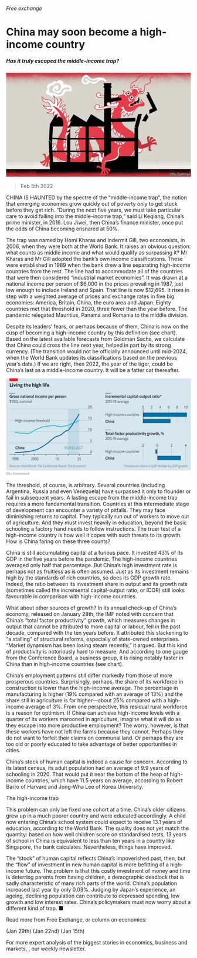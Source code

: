 ###### Free exchange

# China may soon become a high-income country 

##### Has it truly escaped the middle-income trap? 

![image](images/20220205_fnd000.jpg) 

> Feb 5th 2022 

CHINA IS HAUNTED by the spectre of the “middle-income trap”, the notion that emerging economies grow quickly out of poverty only to get stuck before they get rich. “During the next five years, we must take particular care to avoid falling into the middle-income trap,” said Li Keqiang, China’s prime minister, in 2016. Lou Jiwei, then China’s finance minister, once put the odds of China becoming ensnared at 50%.

The trap was named by Homi Kharas and Indermit Gill, two economists, in 2006, when they were both at the World Bank. It raises an obvious question: what counts as middle income and what would qualify as surpassing it? Mr Kharas and Mr Gill adopted the bank’s own income classifications. These were established in 1989 when the bank drew a line separating high-income countries from the rest. The line had to accommodate all of the countries that were then considered “industrial market economies”. It was drawn at a national income per person of $6,000 in the prices prevailing in 1987, just low enough to include Ireland and Spain. That line is now $12,695. It rises in step with a weighted average of prices and exchange rates in five big economies: America, Britain, China, the euro area and Japan. Eighty countries met that threshold in 2020, three fewer than the year before. The pandemic relegated Mauritius, Panama and Romania to the middle division.


Despite its leaders’ fears, or perhaps because of them, China is now on the cusp of becoming a high-income country by this definition (see chart). Based on the latest available forecasts from Goldman Sachs, we calculate that China could cross the line next year, helped in part by its strong currency. (The transition would not be officially announced until mid-2024, when the World Bank updates its classifications based on the previous year’s data.) If we are right, then 2022, the year of the tiger, could be China’s last as a middle-income country. It will be a fatter cat thereafter.

![image](images/20220205_fnc187.png) 


The threshold, of course, is arbitrary. Several countries (including Argentina, Russia and even Venezuela) have surpassed it only to flounder or fail in subsequent years. A lasting escape from the middle-income trap requires a more fundamental transition. Countries at this intermediate stage of development can encounter a variety of pitfalls. They may face diminishing returns to capital. They typically run out of workers to move out of agriculture. And they must invest heavily in education, beyond the basic schooling a factory hand needs to follow instructions. The truer test of a high-income country is how well it copes with such threats to its growth. How is China faring on these three counts?

China is still accumulating capital at a furious pace. It invested 43% of its GDP in the five years before the pandemic. The high-income countries averaged only half that percentage. But China’s high investment rate is perhaps not as fruitless as is often assumed. Just as its investment remains high by the standards of rich countries, so does its GDP growth rate. Indeed, the ratio between its investment share in output and its growth rate (sometimes called the incremental capital-output ratio, or ICOR) still looks favourable in comparison with high-income countries.

What about other sources of growth? In its annual check-up of China’s economy, released on January 28th, the IMF noted with concern that China’s “total factor productivity” growth, which measures changes in output that cannot be attributed to more capital or labour, fell in the past decade, compared with the ten years before. It attributed this slackening to “a stalling” of structural reforms, especially of state-owned enterprises. “Market dynamism has been losing steam recently,” it argued. But this kind of productivity is notoriously hard to measure. And according to one gauge from the Conference Board, a business group, it is rising notably faster in China than in high-income countries (see chart).

China’s employment patterns still differ markedly from those of more prosperous countries. Surprisingly, perhaps, the share of its workforce in construction is lower than the high-income average. The percentage in manufacturing is higher (19% compared with an average of 13%) and the share still in agriculture is far higher—about 25% compared with a high-income average of 3%. From one perspective, this residual rural workforce is a reason for optimism. If China can achieve high-income levels with a quarter of its workers marooned in agriculture, imagine what it will do as they escape into more productive employment? The worry, however, is that these workers have not left the farms because they cannot. Perhaps they do not want to forfeit their claims on communal land. Or perhaps they are too old or poorly educated to take advantage of better opportunities in cities.

China’s stock of human capital is indeed a cause for concern. According to its latest census, its adult population had an average of 9.9 years of schooling in 2020. That would put it near the bottom of the heap of high-income countries, which have 11.5 years on average, according to Robert Barro of Harvard and Jong-Wha Lee of Korea University.

The high-income trap

This problem can only be fixed one cohort at a time. China’s older citizens grew up in a much poorer country and were educated accordingly. A child now entering China’s school system could expect to receive 13.1 years of education, according to the World Bank. The quality does not yet match the quantity: based on how well children score on standardised tests, 13 years of school in China is equivalent to less than ten years in a country like Singapore, the bank calculates. Nevertheless, things have improved.

The “stock” of human capital reflects China’s impoverished past, then, but the “flow” of investment in new human capital is more befitting of a high-income future. The problem is that this costly investment of money and time is deterring parents from having children, a demographic deadlock that is sadly characteristic of many rich parts of the world. China’s population increased last year by only 0.03%. Judging by Japan’s experience, an ageing, declining population can contribute to depressed spending, low growth and low interest rates. China’s policymakers must now worry about a different kind of trap. ■

Read more from Free Exchange, or column on economics:

 (Jan 29th) (Jan 22nd) (Jan 15th)

For more expert analysis of the biggest stories in economics, business and markets, , our weekly newsletter.

